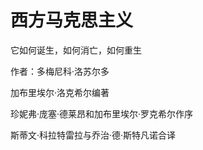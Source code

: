 # 西方马克思主义

它如何诞生，如何消亡，如何重生

作者：多梅尼科·洛苏尔多

加布里埃尔·洛克希尔编著

珍妮弗·庞塞·德莱昂和加布里埃尔·罗克希尔作序

斯蒂文·科拉特雷拉与乔治·德·斯特凡诺合译

